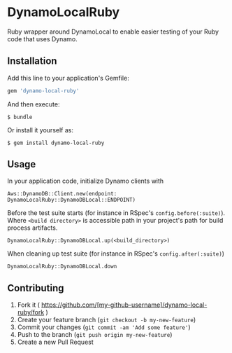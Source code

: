 # DynamoLocalRuby

Ruby wrapper around DynamoLocal to enable easier testing of your Ruby code that uses Dynamo.

## Installation

Add this line to your application's Gemfile:

```ruby
gem 'dynamo-local-ruby'
```

And then execute:

    $ bundle

Or install it yourself as:

    $ gem install dynamo-local-ruby

## Usage

In your application code, initialize Dynamo clients with

    Aws::DynamoDB::Client.new(endpoint: DynamoLocalRuby::DynamoDBLocal::ENDPOINT)

Before the test suite starts (for instance in RSpec's `config.before(:suite)`). Where `<build directory>` is accessible path in your project's path for build process artifacts.

    DynamoLocalRuby::DynamoDBLocal.up(<build_directory>)

When cleaning up test suite (for instance in RSpec's `config.after(:suite)`)

    DynamoLocalRuby::DynamoDBLocal.down

## Contributing

1. Fork it ( https://github.com/[my-github-username]/dynamo-local-ruby/fork )
2. Create your feature branch (`git checkout -b my-new-feature`)
3. Commit your changes (`git commit -am 'Add some feature'`)
4. Push to the branch (`git push origin my-new-feature`)
5. Create a new Pull Request
